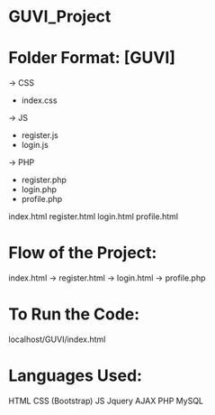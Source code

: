# GUVI_Project

# Folder Format: [GUVI]
-> CSS
   - index.css

-> JS
   - register.js
   - login.js

-> PHP
   - register.php
   - login.php
   - profile.php

index.html
register.html
login.html
profile.html

# Flow of the Project:
index.html -> register.html -> login.html -> profile.php

# To Run the Code:
localhost/GUVI/index.html

# Languages Used:
HTML
CSS (Bootstrap)
JS
Jquery AJAX
PHP
MySQL

